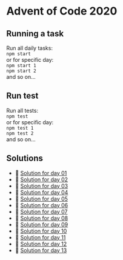# Advent of Code 2020

## Running a task

Run all daily tasks:  
`npm start`  
or for specific day:  
`npm start 1`  
`npm start 2`  
and so on...

## Run test

Run all tests:  
`npm test`  
or for specific day:  
`npm test 1`  
`npm test 2`  
and so on...

## Solutions

- 🎄 [Solution for day 01](day-1/index.js)
- 🎄 [Solution for day 02](day-2/index.js)
- 🎄 [Solution for day 03](day-3/index.js)
- 🎄 [Solution for day 04](day-4/index.js)
- 🎄 [Solution for day 05](day-5/index.js)
- 🎄 [Solution for day 06](day-6/index.js)
- 🎄 [Solution for day 07](day-7/index.js)
- 🎄 [Solution for day 08](day-8/index.js)
- 🎄 [Solution for day 09](day-9/index.js)
- 🎄 [Solution for day 10](day-10/index.js)
- 🎄 [Solution for day 11](day-11/index.js)
- 🎄 [Solution for day 12](day-12/index.js)
- 🎄 [Solution for day 13](day-13/index.js)
